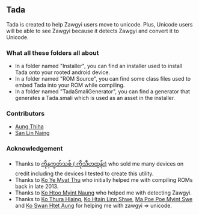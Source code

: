 ## Tada
Tada is created to help Zawgyi users move to unicode. Plus, Unicode users will be able to see Zawgyi because it detects Zawgyi and convert it to Unicode.

### What all these folders all about
* In a folder named "Installer", you can find an installer used to install Tada onto your rooted android device.
* In a folder named "ROM Source", you can find some class files used to embed Tada into your ROM while compiling.
* In a folder named "TadaSmaliGenerator", you can find a generator that generates a Tada.smali which is used as an asset in the installer.

### Contributors
* [Aung Thiha](https://twitter.com/AungThiha3)
* [San Lin Naing](https://www.facebook.com/sanlin.naing)

### Acknowledgement
* Thanks to [ကိုနက္ခတ်သစ် ( ကိုသီဟထွန်း)](https://www.facebook.com/thiha.pbe) who sold me many devices on credit including the devices I tested to create this utility.
* Thanks to [Ko Ye Myat Thu](https://www.facebook.com/awsomeyemyat) who initially helped me with compiling ROMs back in late 2013.
* Thanks to [Ko Htoo Myint Naung](https://www.facebook.com/htoomyintnaung) who helped me with detecting Zawgyi.
* Thanks to [Ko Thura Hlaing](https://www.facebook.com/thurahlaing), [Ko Htain Linn Shwe](https://twitter.com/saturngod), [Ma Poe Poe Myint Swe](https://www.facebook.com/devpoepoe) and [Ko Swan Htet Aung](https://www.facebook.com/SwanHtetAung) for helping me with zawgyi => unicode.

